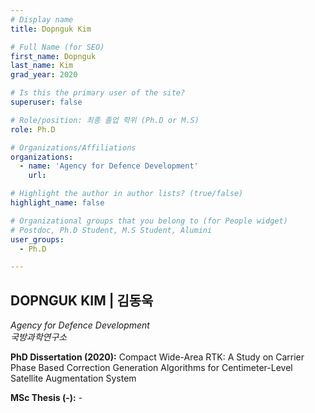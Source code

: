 ```yaml
---
# Display name
title: Dopnguk Kim

# Full Name (for SEO)
first_name: Dopnguk
last_name: Kim
grad_year: 2020

# Is this the primary user of the site?
superuser: false

# Role/position: 최종 졸업 학위 (Ph.D or M.S)
role: Ph.D

# Organizations/Affiliations
organizations:
  - name: 'Agency for Defence Development'
    url: 

# Highlight the author in author lists? (true/false)
highlight_name: false

# Organizational groups that you belong to (for People widget)
# Postdoc, Ph.D Student, M.S Student, Alumini
user_groups: 
  - Ph.D

---
```


<!----- 이름" **별표2개 사이에 적을것** ----->

## **DOPNGUK KIM | 김동욱** 

<!----- 현재 직위/직장: *별표 사이에 적을것*----->

*Agency for Defence Development*</br>
*국방과학연구소*</br>

<!----- 학위논문 및 졸업연도(박사): 없으면 삭제----->

**PhD Dissertation (2020):** Compact Wide-Area RTK: A Study on Carrier Phase Based Correction Generation Algorithms for Centimeter-Level Satellite Augmentation System

<!----- 학위논문 및 졸업연도(석사): 없으면 삭제----->

**MSc Thesis (-):** -

<!-----  Biography: 없으면 아래 공란----> </br> 



<!------------------------------------>
</br> 
